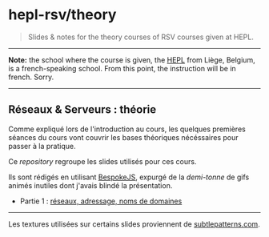 # hepl-rsv/theory

> Slides & notes for the theory courses of RSV courses given at HEPL.

* * *

**Note:** the school where the course is given, the [HEPL](http://www.provincedeliege.be/hauteecole) from Liège, Belgium, is a french-speaking school. From this point, the instruction will be in french. Sorry.

* * *

## Réseaux & Serveurs : théorie

Comme expliqué lors de l'introduction au cours, les quelques premières séances du cours vont couvrir les bases théoriques nécéssaires pour passer à la pratique.

Ce *repository* regroupe les slides utilisés pour ces cours.

Ils sont rédigés en utilisant [BespokeJS](https://github.com/bespokejs/bespoke), expurgé de la _demi-tonne_ de gifs animés inutiles dont j'avais blindé la présentation.

* Partie 1 : [réseaux, adressage, noms de domaines](./part-one)

* * *

Les textures utilisées sur certains slides proviennent de [subtlepatterns.com](http://subtlepatterns.com).
